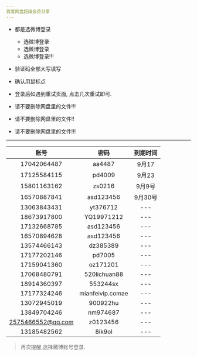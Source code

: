 ```yaml
---
百度网盘超级会员分享
---
```


- 都是选微博登录
    - 选微博登录
    - 选微博登录
    - 选微博登录!!!
- 验证码全部大写填写
- 确认用鼠标点
- 登录后如遇到重试页面, 点击几次重试即可.

- 请不要删除网盘里的文件!!!
- 请不要删除网盘里的文件!!
- 请不要删除网盘里的文件!!!

------



|       账号        |       密码       | 到期时间 |
| :---------------: | :--------------: | :------: |
|    17042064487    |      aa4487      |  9月17   |
|    17125584115    |      pd4009      |  9月23   |
|    15801163162    |      zs0216      |  9月9号  |
|    16570887841    |    asd123456     | 9月30号  |
|    13063843431    |     yt376712     |   ---    |
|    18673917800    |    YQ19971212    |   ---    |
|    17132668785    |    asd123456     |   ---    |
|    16570894628    |    asd123456     |   ---    |
|    13574466143    |     dz385389     |   ---    |
|    17177202146    |      pd7005      |   ---    |
|    17159041360    |     oz171201     |   ---    |
|    17068480791    |   520lichuan88   |   ---    |
|    18914360397    |     553244sx     |   ---    |
|    17177324246    | mianfeivip.comae |   ---    |
|    13072945019    |     900922hu     |   ---    |
|    13849704246    |     nm974687     |   ---    |
| 2575466552@qq.com |     z0123456     |   ---    |
|    13185482562    |      8ik9ol      |   ---    |


>  再次提醒,选择微博账号登录.